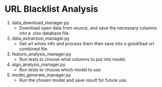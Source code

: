 # URL Blacklist Analysis

1. data_download_manager.py
    - Download open data from source, and save the necessary columns into a .xlsx database file.
2. data_extraction_manager.py
    - Get url whois info and process them then save into a good/bad url combined file.
3. feature_analysis_manager.py
    - Run tests to choose what columns to put into model.
4. algo_analysis_manager.py
    - Run tests to choose which model to use
5. model_generate_manager.py
    - Run the chosen model and save result for future use.